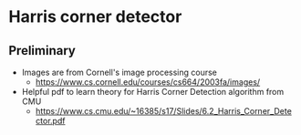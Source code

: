 # Harris corner detector

## Preliminary
- Images are from Cornell's image processing course 
	- https://www.cs.cornell.edu/courses/cs664/2003fa/images/
- Helpful pdf to learn theory for Harris Corner Detection algorithm from CMU
	- https://www.cs.cmu.edu/~16385/s17/Slides/6.2_Harris_Corner_Detector.pdf
